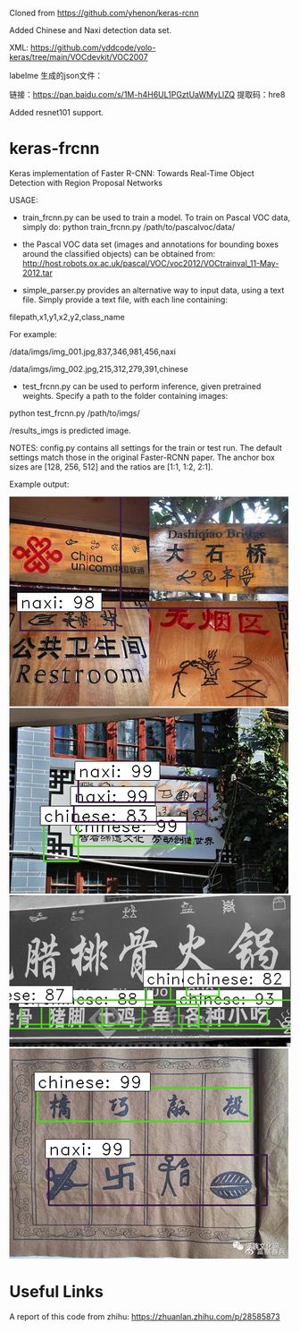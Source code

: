 Cloned from https://github.com/yhenon/keras-rcnn

Added Chinese and Naxi detection data set.

XML: https://github.com/yddcode/yolo-keras/tree/main/VOCdevkit/VOC2007

labelme 生成的json文件：

链接：https://pan.baidu.com/s/1M-h4H6UL1PGztUaWMyLlZQ 提取码：hre8

Added resnet101 support.

# keras-frcnn
Keras implementation of Faster R-CNN: Towards Real-Time Object Detection with Region Proposal Networks

USAGE:
- train_frcnn.py can be used to train a model. To train on Pascal VOC data, simply do:
python train_frcnn.py /path/to/pascalvoc/data/
- the Pascal VOC data set (images and annotations for bounding boxes around the classified objects) can be obtained from: http://host.robots.ox.ac.uk/pascal/VOC/voc2012/VOCtrainval_11-May-2012.tar

- simple_parser.py provides an alternative way to input data, using a text file. Simply provide a text file, with each
line containing:

filepath,x1,y1,x2,y2,class_name

For example:

/data/imgs/img_001.jpg,837,346,981,456,naxi

/data/imgs/img_002.jpg,215,312,279,391,chinese

- test_frcnn.py can be used to perform inference, given pretrained weights. Specify a path to the folder containing
images:

python test_frcnn.py /path/to/imgs/

/results_imgs is predicted image.

NOTES:
config.py contains all settings for the train or test run. The default settings match those in the original Faster-RCNN
paper. The anchor box sizes are [128, 256, 512] and the ratios are [1:1, 1:2, 2:1].

Example output:

![ex1](https://github.com/yddcode/Faster-RCNN-Keras/blob/main/results_imgs/0.png)
![ex2](https://github.com/yddcode/Faster-RCNN-Keras/blob/main/results_imgs/1.png)
![ex3](https://github.com/yddcode/Faster-RCNN-Keras/blob/main/results_imgs/2.png)
![ex4](https://github.com/yddcode/Faster-RCNN-Keras/blob/main/results_imgs/3.png)

# Useful Links
A report of this code from zhihu: https://zhuanlan.zhihu.com/p/28585873
